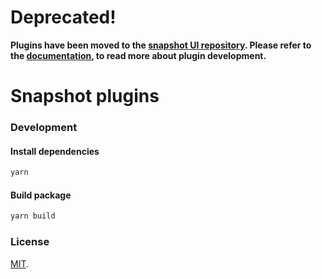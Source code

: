# Deprecated!

**Plugins have been moved to the [snapshot UI repository](https://github.com/snapshot-labs/snapshot). Please refer to the [documentation](https://docs.snapshot.org/plugins), to read more about plugin development.**

# Snapshot plugins

### Development

#### Install dependencies
```bash
yarn
```

#### Build package
```bash
yarn build
```

### License
[MIT](LICENSE).
